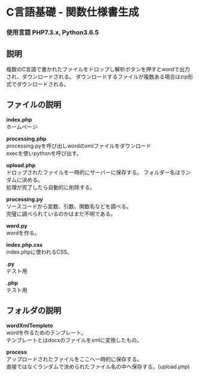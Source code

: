 # C言語基礎 - 関数仕様書生成

### 使用言語 PHP7.3.x, Python3.6.5

## 説明
複数のC言語で書かれたファイルをドロップし解析ボタンを押すとwordで出力され、ダウンロードされる。
ダウンロードするファイルが複数ある場合はzip形式でダウンロードされる。

## ファイルの説明

**index.php**  
ホームページ  

**processing.php**  
processing.pyを呼び出しwordのxmlファイルをダウンロード  
execを使いpythonを呼び出す。  

**upload.php**  
ドロップされたファイルを一時的にサーバーに保存する。
フォルダー名はランダムに決める。  
処理が完了したら自動的に削除する。  

**processing.py**  
ソースコードから変数、引数、関数名などを調べる。  
完璧に調べられているのかはまだ不明である。  

**word.py**  
wordを作る。

**index.php.css**  
index.phpに使われるCSS。  

**.py**  
テスト用  

**.php**  
テスト用  

## フォルダの説明

**wordXmlTemplete**  
wordを作るためのテンプレート。  
テンプレートとはdocxのファイルをxmlに変換したもの。

**process**  
アップロードされたファイルをここへ一時的に保存する。  
直接ではなくランダムで決められたファイル名の中へ保存する。(upload.php)  